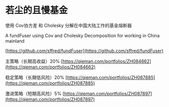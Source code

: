 # 若尘的且慢基金

使用 Cov协方差 和 Cholesky 分解在中国大陆工作的基金熔断器

A fundFuser using Cov and Cholesky Decomposition for working in China mainland

[https://github.com/sffred/fundFuser](https://github.com/sffred/fundFuser)

主策略（长期高收益）20% [https://qieman.com/portfolios/ZH084662](https://qieman.com/portfolios/ZH084662) 

稳定策略（长期低风险）20% [https://qieman.com/portfolios/ZH087885](https://qieman.com/portfolios/ZH087885) 

激进策略（短期高风险）5% [https://qieman.com/portfolios/ZH087897](https://qieman.com/portfolios/ZH087897)

